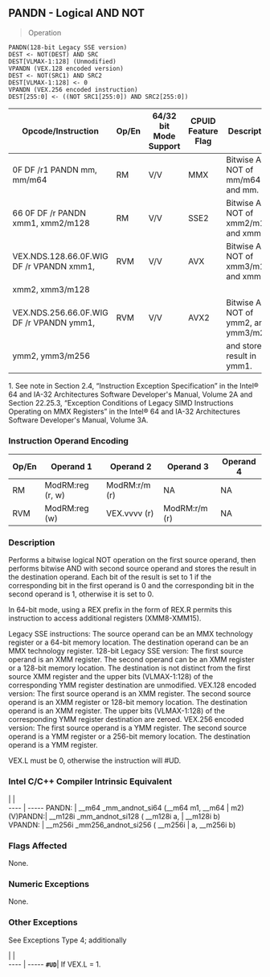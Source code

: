 ## PANDN - Logical AND NOT

> Operation

``` slim
PANDN(128-bit Legacy SSE version)
DEST <- NOT(DEST) AND SRC
DEST[VLMAX-1:128] (Unmodified)
VPANDN (VEX.128 encoded version)
DEST <- NOT(SRC1) AND SRC2
DEST[VLMAX-1:128] <- 0
VPANDN (VEX.256 encoded instruction)
DEST[255:0] <- ((NOT SRC1[255:0]) AND SRC2[255:0])

```

 Opcode/Instruction                      | Op/En| 64/32 bit Mode Support| CPUID Feature Flag| Description                           
 ---  | --- | --- | --- | ---
 0F DF /r1 PANDN mm, mm/m64              | RM   | V/V                   | MMX               | Bitwise AND NOT of mm/m64 and mm.     
 66 0F DF /r PANDN xmm1, xmm2/m128       | RM   | V/V                   | SSE2              | Bitwise AND NOT of xmm2/m128 and xmm1.
 VEX.NDS.128.66.0F.WIG DF /r VPANDN xmm1,| RVM  | V/V                   | AVX               | Bitwise AND NOT of xmm3/m128 and xmm2.
 xmm2, xmm3/m128                         |      |                       |                   |                                       
 VEX.NDS.256.66.0F.WIG DF /r VPANDN ymm1,| RVM  | V/V                   | AVX2              | Bitwise AND NOT of ymm2, and ymm3/m256
 ymm2, ymm3/m256                         |      |                       |                   | and store result in ymm1.             
<aside class="notification">
1. See note in Section 2.4, “Instruction Exception Specification” in
the Intel® 64 and IA-32 Architectures Software Developer's Manual, Volume 2A
and Section 22.25.3, “Exception Conditions of Legacy SIMD Instructions Operating
on MMX Registers” in the Intel® 64 and IA-32 Architectures Software Developer's
Manual, Volume 3A.
</aside>


### Instruction Operand Encoding
 Op/En| Operand 1       | Operand 2    | Operand 3    | Operand 4
 ---  | --- | --- | --- | ---
 RM   | ModRM:reg (r, w)| ModRM:r/m (r)| NA           | NA       
 RVM  | ModRM:reg (w)   | VEX.vvvv (r) | ModRM:r/m (r)| NA       

### Description
Performs a bitwise logical NOT operation on the first source operand, then performs
bitwise AND with second source operand and stores the result in the destination
operand. Each bit of the result is set to 1 if the corresponding bit in the
first operand is 0 and the corresponding bit in the second operand is 1, otherwise
it is set to 0.

In 64-bit mode, using a REX prefix in the form of REX.R permits this instruction
to access additional registers (XMM8-XMM15).

Legacy SSE instructions: The source operand can be an MMX technology register
or a 64-bit memory location. The destination operand can be an MMX technology
register. 128-bit Legacy SSE version: The first source operand is an XMM register.
The second operand can be an XMM register or a 128-bit memory location. The
destination is not distinct from the first source XMM register and the upper
bits (VLMAX-1:128) of the corresponding YMM register destination are unmodified.
VEX.128 encoded version: The first source operand is an XMM register. The second
source operand is an XMM register or 128-bit memory location. The destination
operand is an XMM register. The upper bits (VLMAX-1:128) of the corresponding
YMM register destination are zeroed. VEX.256 encoded version: The first source
operand is a YMM register. The second source operand is a YMM register or a
256-bit memory location. The destination operand is a YMM register.

<aside class="notification">
VEX.L must be 0, otherwise the instruction will #UD.
</aside>



### Intel C/C++ Compiler Intrinsic Equivalent
   | |  
---- | -----
 PANDN:   | __m64 _mm_andnot_si64 (__m64 m1, __m64
          | m2)                                   
 (V)PANDN:| __m128i _mm_andnot_si128 ( __m128i a, 
          | __m128i b)                            
 VPANDN:  | __m256i _mm256_andnot_si256 ( __m256i 
          | a, __m256i b)                         

### Flags Affected
None.


### Numeric Exceptions
None.


### Other Exceptions
See Exceptions Type 4; additionally

   | |  
---- | -----
 **``#UD``**| If VEX.L = 1.
